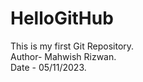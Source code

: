 # HelloGitHub
This is my first Git Repository.
<br>
Author- Mahwish Rizwan.
<br>
Date - 05/11/2023.

